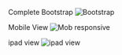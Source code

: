 Complete Bootstrap
![Bootstrap](https://github.com/user-attachments/assets/869898af-f419-4276-9390-75f11a742c4c)

Mobile View
![Mob responsive](https://github.com/user-attachments/assets/5705fe86-7ddc-46ea-8e74-5a28cd7b28b9)

ipad view
![ipad view](https://github.com/user-attachments/assets/cf3d9a30-a258-41e6-8d1f-5b1d6219ce29)
